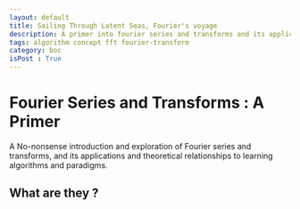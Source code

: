 ```yaml
---
layout: default
title: Sailing Through Latent Seas, Fourier's voyage
description: A primer into fourier series and transforms and its application in deep learning. Some interesting theories and observations.
tags: algorithm concept fft fourier-transform
category: boc
isPost : True
---
```


# Fourier Series and Transforms : A Primer

A No-nonsense introduction and exploration of Fourier series and transforms, and its applications and theoretical relationships to learning algorithms and paradigms. 

## What are they ?




